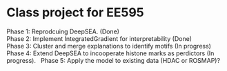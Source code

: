 # Class project for EE595

Phase 1: Reprodcuing DeepSEA. (Done)  
Phase 2: Implement IntegratedGradient for interpretability (Done)  
Phase 3: Cluster and merge explanations to identify motifs (In progress)    
Phase 4: Extend DeepSEA to incooperate histone marks as perdictors (In progress).   
Phase 5: Apply the model to existing data (HDAC or ROSMAP)?
